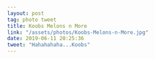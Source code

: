 ```yaml
---
layout: post
tag: photo tweet
title: Koobs Melons n More
link: "/assets/photos/Koobs-Melons-n-More.jpg"
date: 2019-06-11 20:25:36
tweet: "Hahahahaha...Koobs"
---
```

